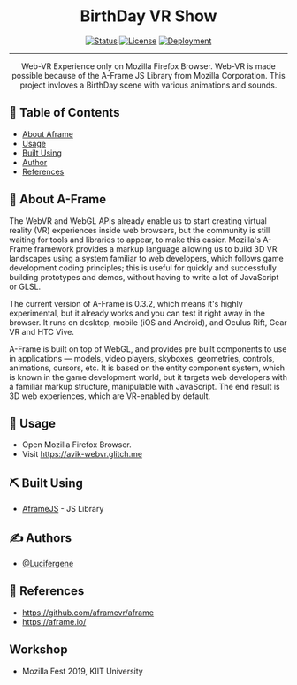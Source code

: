 <h1 align="center">BirthDay VR Show</h1>

<div align="center">

[![Status](https://img.shields.io/badge/status-active-success.svg)]()
[![License](https://img.shields.io/badge/license-MIT-blue.svg)](/LICENSE)
[![Deployment](https://img.shields.io/badge/Deployment-Glitch-red.svg)](https://avik-webvr.glitch.me)

</div>

---

<p align="center"> Web-VR Experience only on Mozilla Firefox Browser. Web-VR is made possible because of the A-Frame JS Library from Mozilla Corporation. This project invloves a BirthDay scene with various animations and sounds.
    <br> 
</p>

## 📝 Table of Contents

- [About Aframe](#about)
- [Usage](#usage)
- [Built Using](#built_using)
- [Author](#authors)
- [References](#acknowledgement)


## 🧐 About <a name = "about">A-Frame</a>

The WebVR and WebGL APIs already enable us to start creating virtual reality (VR) experiences inside web browsers, but the community is still waiting for tools and libraries to appear, to make this easier. Mozilla's A-Frame framework provides a markup language allowing us to build 3D VR landscapes using a system familiar to web developers, which follows game development coding principles; this is useful for quickly and successfully building prototypes and demos, without having to write a lot of JavaScript or GLSL.

The current version of A-Frame is 0.3.2, which means it's highly experimental, but it already works and you can test it right away in the browser. It runs on desktop, mobile (iOS and Android), and Oculus Rift, Gear VR and HTC Vive.

A-Frame is built on top of WebGL, and provides pre built components to use in applications — models, video players, skyboxes, geometries, controls, animations, cursors, etc. It is based on the entity component system, which is known in the game development world, but it targets web developers with a familiar markup structure, manipulable with JavaScript. The end result is 3D web experiences, which are VR-enabled by default.


## 🚀  <a name = "usage">Usage</a>

- Open Mozilla Firefox Browser. <br>
- Visit https://avik-webvr.glitch.me


## ⛏️ Built Using <a name = "built_using"></a>

- [AframeJS](https://aframe.io/) - JS Library


## ✍️ Authors <a name = "authors"></a>

- [@Lucifergene](https://github.com/Lucifergene) 


## 🎉 References <a name = "acknowledgement"></a>

- https://github.com/aframevr/aframe
- https://aframe.io/

## Workshop
- Mozilla Fest 2019, KIIT University

